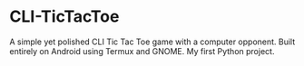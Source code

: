 # CLI-TicTacToe
A simple yet polished CLI Tic Tac Toe game with a computer opponent. Built entirely on Android using Termux and GNOME. My first Python project.
